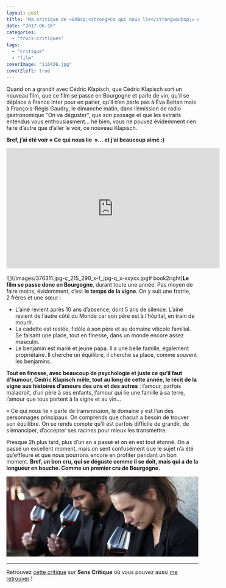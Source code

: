 ```yaml
---
layout: post
title: "Ma critique de «&nbsp;<strong>Ce qui nous lie</strong>&nbsp;» de <em>Cédric Klapisch</em>"
date: "2017-06-16"
categories: 
  - "trucs-critiques"
tags: 
  - "critique"
  - "film"
coverImage: "116426.jpg"
cover2left: true
---
```


Quand on a grandit avec Cédric Klapisch, que Cédric Klapisch sort un nouveau film, que ce film se passe en Bourgogne et parle de vin, qu’il se déplace à France Inter pour en parler, qu’il n’en parle pas à Éva Bettan mais à François-Régis Gaudry, le dimanche matin, dans l’émission de radio gastronomique "On va déguster", que son passage et que les extraits entendus vous enthousiasment... hé bien, vous ne pouvez évidemment rien faire d’autre que d’aller le voir, ce nouveau Klapisch.

**Bref, j’ai été voir « Ce qui nous lie  »... et j’ai beaucoup aimé :)**

<div class="center">
<iframe width="560" height="315" src="https://www.youtube.com/embed/fQZfFB0IecY" frameborder="0" allowfullscreen></iframe>
</div>

![](/images/376311.jpg-c_215_290_x-f_jpg-q_x-xxyxx.jpg# book2right)**Le film se passe donc en Bourgogne**, durant toute une année. Pas moyen de faire moins, évidemment, c’est **le temps de la vigne**. On y suit une fratrie, 2 frères et une sœur :

- L’ainé revient après 10 ans d’absence, dont 5 ans de silence. L’ainé revient de l’autre côté du Monde car son père est à l’hôpital, en train de mourir.
- La cadette est restée, fidèle à son père et au domaine viticole familial. Se faisant une place, tout en finesse, dans un monde encore assez masculin.
- Le benjamin est marié et jeune papa. Il a une belle famille, également propriétaire. Il cherche un équilibre, il cherche sa place, comme souvent les benjamins.

**Tout en finesse, avec beaucoup de psychologie et juste ce qu’il faut d’humour, Cédric Klapisch mêle, tout au long de cette année, le récit de la vigne aux histoires d’amours des uns et des autres** : l’amour, parfois maladroit, d’un père à ses enfants, l’amour qui lie une famille à sa terre, l’amour que tous portent à la vigne et au vin...

« Ce qui nous lie » parle de transmission, le domaine y est l’un des personnages principaux. On comprends que chacun a besoin de trouver son équilibre. On se rends compte qu’il est parfois difficile de grandir, de s’émanciper, d’accepter ses racines pour mieux les transmettre.

Presque 2h plus tard, plus d’un an a passé et on en est tout étonné. On a passé un excellent moment, mais on sent confusément que le sujet n’a été qu’effleuré et que nous pourrons encore en profiter pendant un bon moment. **Bref, un bon cru, qui se déguste comme il se doit, mais qui a de la longueur en bouche. Comme un premier cru de Bourgogne.**

![](/images/Ce-qui-nous-lie.jpg)

* * *

Retrouvez [cette critique](https://www.senscritique.com/film/Ce_qui_nous_lie/critique/130560314) sur **Sens Critique** où vous pouvez aussi [me retrouver](http://www.senscritique.com/Arnaud_Malon) !
